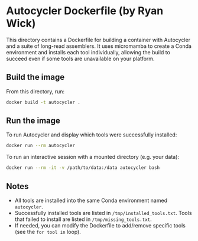 # Autocycler Dockerfile (by Ryan Wick)

This directory contains a Dockerfile for building a container with Autocycler and a suite of long-read assemblers. It uses micromamba to create a Conda environment and installs each tool individually, allowing the build to succeed even if some tools are unavailable on your platform.



## Build the image

From this directory, run:
```bash
docker build -t autocycler .
```



## Run the image

To run Autocycler and display which tools were successfully installed:
```bash
docker run --rm autocycler
```

To run an interactive session with a mounted directory (e.g. your data):
```bash
docker run --rm -it -v /path/to/data:/data autocycler bash
```



## Notes

* All tools are installed into the same Conda environment named `autocycler`.
* Successfully installed tools are listed in `/tmp/installed_tools.txt`. Tools that failed to install are listed in `/tmp/missing_tools.txt`.
* If needed, you can modify the Dockerfile to add/remove specific tools (see the `for tool in` loop).
